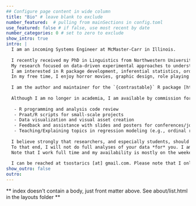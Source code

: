 ```yaml
---
## Configure page content in wide column
title: "Bio" # leave blank to exclude
number_featured:  # pulling from mainSections in config.toml
use_featured: false # if false, use most recent by date
number_categories: 0 # set to zero to exclude
show_intro: true
intro: |
  I am an incoming Systems Engineer at McMaster-Carr in Illinois.
  
  I recently received my PhD in Linguistics from Northwestern University. 
  My research focused on data-driven experimental approaches to understanding intonational meaning in American English. 
  I am interested in R package development, inferential statistics, ordinal data analysis, data visualization, and experimental design. 
  In my free time, I enjoy horror movies, graphic design, role playing games, and walking.
  
  I am the author and maintainer for the `{contrastable}` R package [https://cran.r-project.org/web/packages/contrastable/index.html]((CRAN link)).
  
  Although I am no longer in academia, I am available by commission for methods consulting. Examples of things I can help with:
  
   - R programming and analysis code review
   - Praat/R scripts for small-scale projects
   - Data visualization and visual asset creation
   - Feedback and assistance with slides and posters for conferences/job talks
   - Teaching/Explaining topics in regression modeling (e.g., ordinal regression, random effects, contrast coding) 
   
  I believe strongly that researchers, and especially students, should be able to understand, carry out, and defend their own analyses.
  To that end, I will not do full analyses of your data *for* you. I am happy to help get you on the right track though.
  Note that I work full time and my availability is mostly on the weekends.
  
  I can be reached at tsostarics [at] gmail.com. Please note that I only go by Thomas.
show_outro: false
outro: 
---
```


** index doesn't contain a body, just front matter above.
See about/list.html in the layouts folder **
